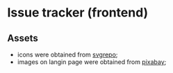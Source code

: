 # Issue tracker (frontend)
## Assets
- icons were obtained from [svgrepo](https://www.svgrepo.com/);
- images on langin page were obtained from [pixabay](https://pixabay.com/);